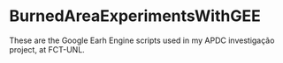 # BurnedAreaExperimentsWithGEE
These are the Google Earh Engine scripts used in my APDC investigação project, at FCT-UNL.
